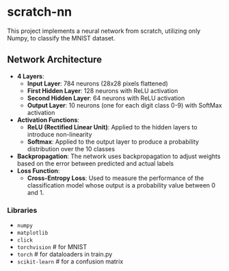 # scratch-nn

This project implements a neural network from scratch, utilizing only Numpy, to classify the MNIST dataset. 

## Network Architecture
- **4 Layers**:
  - **Input Layer**: 784 neurons (28x28 pixels flattened)
  - **First Hidden Layer**: 128 neurons with ReLU activation
  - **Second Hidden Layer**: 64 neurons with ReLU activation
  - **Output Layer**: 10 neurons (one for each digit class 0-9) with SoftMax activation
- **Activation Functions**:
  - **ReLU (Rectified Linear Unit)**: Applied to the hidden layers to introduce non-linearity
  - **Softmax**: Applied to the output layer to produce a probability distribution over the 10 classes
- **Backpropagation**: The network uses backpropagation to adjust weights based on the error between predicted and actual labels
- **Loss Function**:
  - **Cross-Entropy Loss**: Used to measure the performance of the classification model whose output is a probability value between 0 and 1.

### Libraries
- `numpy`
- `matplotlib`
- `click`
- `torchvision`  # for MNIST
- `torch`        # for dataloaders in train.py
- `scikit-learn` # for a confusion matrix
